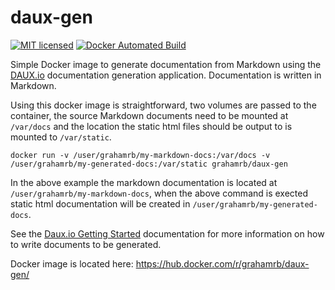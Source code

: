 # daux-gen

[![MIT licensed](https://img.shields.io/badge/license-MIT-blue.svg)](https://raw.githubusercontent.com/grahamrb/daux-gen/master/LICENSE) [![Docker Automated Build](https://img.shields.io/badge/docker-automated-blue.svg)](https://hub.docker.com/r/grahamrb/daux-gen/)

Simple Docker image to generate documentation from Markdown using the [DAUX.io](http://daux.io) documentation generation application. Documentation is written in Markdown.

Using this docker image is straightforward, two volumes are passed to the container, the source Markdown documents need to be mounted at `/var/docs` and the location the static html files should be output to is mounted to `/var/static`. 

```
docker run -v /user/grahamrb/my-markdown-docs:/var/docs -v /user/grahamrb/my-generated-docs:/var/static grahamrb/daux-gen
```

In the above example the markdown documentation is located at `/user/grahamrb/my-markdown-docs`, when the above command is exected static html documentation will be created in `/user/grahamrb/my-generated-docs`.

See the [Daux.io Getting Started](http://daux.io/Getting_Started) documentation for more information on how to write documents to be generated.

Docker image is located here: https://hub.docker.com/r/grahamrb/daux-gen/